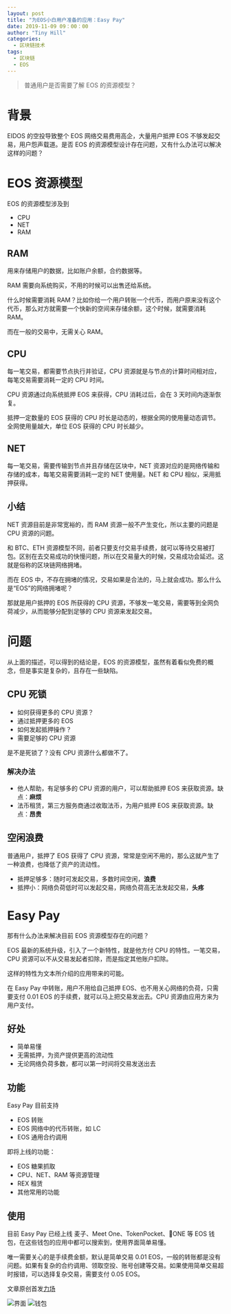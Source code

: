 ```yaml
---
layout: post
title: "为EOS小白用户准备的应用：Easy Pay"
date: 2019-11-09 09：00：00
author: "Tiny Hill"
categories:
  - 区块链技术
tags:
  - 区块链
  - EOS
---
```


> 普通用户是否需要了解 EOS 的资源模型？

# 背景

EIDOS 的空投导致整个 EOS 网络交易费用高企，大量用户抵押 EOS 不够发起交易，用户怨声载道。是否 EOS 的资源模型设计存在问题，又有什么办法可以解决这样的问题？

<!-- more -->

# EOS 资源模型

EOS 的资源模型涉及到

- CPU
- NET
- RAM

## RAM

用来存储用户的数据，比如账户余额，合约数据等。

RAM 需要向系统购买，不用的时候可以出售还给系统。

什么时候需要消耗 RAM？比如你给一个用户转账一个代币，而用户原来没有这个代币，那么对方就需要一个快新的空间来存储余额，这个时候，就需要消耗 RAM。

而在一般的交易中，无需关心 RAM。

## CPU

每一笔交易，都需要节点执行并验证，CPU 资源就是与节点的计算时间相对应，每笔交易需要消耗一定的 CPU 时间。

CPU 资源通过向系统抵押 EOS 来获得，CPU 消耗过后，会在 3 天时间内逐渐恢复。

抵押一定数量的 EOS 获得的 CPU 时长是动态的，根据全网的使用量动态调节。全网使用量越大，单位 EOS 获得的 CPU 时长越少。

## NET

每一笔交易，需要传输到节点并且存储在区块中，NET 资源对应的是网络传输和存储的成本，每笔交易需要消耗一定的 NET 使用量。NET 和 CPU 相似，采用抵押获得。

## 小结

NET 资源目前是非常宽裕的，而 RAM 资源一般不产生变化，所以主要的问题是 CPU 资源的问题。

和 BTC、ETH 资源模型不同，前者只要支付交易手续费，就可以等待交易被打包。区别在去交易成功的快慢问题，所以在交易量大的时候，交易成功会延迟。这就是俗称的区块链网络拥堵。

而在 EOS 中，不存在拥堵的情况，交易如果是合法的，马上就会成功。那么什么是“EOS”的网络拥堵呢？

那就是用户抵押的 EOS 所获得的 CPU 资源，不够发一笔交易，需要等到全网负荷减少，从而能够分配到足够的 CPU 资源来发起交易。

# 问题

从上面的描述，可以得到的结论是，EOS 的资源模型，虽然有着看似免费的概念，但是事实是复杂的，且存在一些缺陷。

## CPU 死锁

- 如何获得更多的 CPU 资源？
- 通过抵押更多的 EOS
- 如何发起抵押操作？
- 需要足够的 CPU 资源

是不是死锁了？没有 CPU 资源什么都做不了。

### 解决办法

- 他人帮助，有足够多的 CPU 资源的用户，可以帮助抵押 EOS 来获取资源。缺点：**麻烦**
- 法币租赁，第三方服务商通过收取法币，为用户抵押 EOS 来获取资源。缺点：**昂贵**

## 空闲浪费

普通用户，抵押了 EOS 获得了 CPU 资源，常常是空闲不用的，那么这就产生了一种浪费，也降低了资产的流动性。

- 抵押足够多：随时可发起交易，多数时间空闲，**浪费**
- 抵押小：网络负荷低时可以发起交易，网络负荷高无法发起交易，**头疼**

# Easy Pay

那有什么办法来解决目前 EOS 资源模型存在的问题？

EOS 最新的系统升级，引入了一个新特性，就是他方付 CPU 的特性。一笔交易，CPU 资源可以不从交易发起者扣除，而是指定其他账户扣除。

这样的特性为文本所介绍的应用带来的可能。

在 Easy Pay 中转账，用户不用给自己抵押 EOS、也不用关心网络的负荷，只需要支付 0.01 EOS 的手续费，就可以马上把交易发出去。CPU 资源由应用方来为用户支付。

## 好处

- 简单易懂
- 无需抵押，为资产提供更高的流动性
- 无论网络负荷多数，都可以第一时间将交易发送出去

## 功能

Easy Pay 目前支持

- EOS 转账
- EOS 网络中的代币转账，如 LC
- EOS 通用合约调用

即将上线的功能：

- EOS 糖果抓取
- CPU、NET、RAM 等资源管理
- REX 租赁
- 其他常用的功能

## 使用

目前 Easy Pay 已经上线 麦子、Meet One、TokenPocket、ONE 等 EOS 钱包，在这些钱包的应用中都可以搜索到，使用界面简单易懂。

唯一需要关心的是手续费金额，默认是简单交易 0.01 EOS，一般的转账都是没有问题。如果有复杂的合约调用、领取空投、账号创建等交易。如果使用简单交易超时报错，可以选择复杂交易，需要支付 0.05 EOS。

文章原创首发[力场](https://lichang.io/otherShow/890)

![界面](/img/easy-pay/easypay.jpg)
![钱包](/img/easy-pay/math.jpeg)
